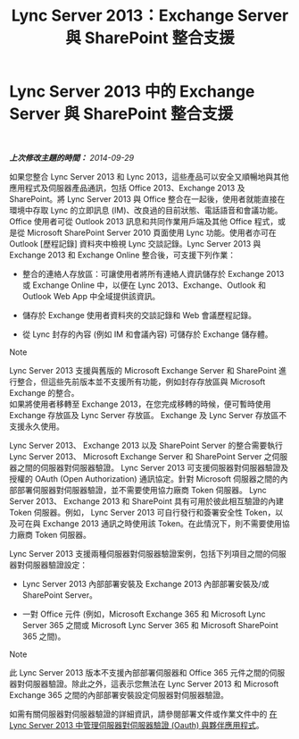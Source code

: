 ﻿---
title: Lync Server 2013：Exchange Server 與 SharePoint 整合支援
TOCTitle: Exchange Server 與 SharePoint 整合支援
ms:assetid: 72bf8aa5-55b1-4851-8a59-c96bf85d215a
ms:mtpsurl: https://technet.microsoft.com/zh-tw/library/JJ205005(v=OCS.15)
ms:contentKeyID: 49291298
ms.date: 08/10/2015
mtps_version: v=OCS.15
ms.translationtype: HT
---

# Lync Server 2013 中的 Exchange Server 與 SharePoint 整合支援

 

_**上次修改主題的時間：** 2014-09-29_

如果您整合 Lync Server 2013 和 Lync 2013，這些產品可以安全又順暢地與其他應用程式及伺服器產品通訊，包括 Office 2013、Exchange 2013 及 SharePoint。將 Lync Server 2013 與 Office 整合在一起後，使用者就能直接在環境中存取 Lync 的立即訊息 (IM)、改良過的目前狀態、電話語音和會議功能。Office 使用者可從 Outlook 2013 訊息和共同作業用戶端及其他 Office 程式，或是從 Microsoft SharePoint Server 2010 頁面使用 Lync 功能。使用者亦可在 Outlook \[歷程記錄\] 資料夾中檢視 Lync 交談記錄。Lync Server 2013 與 Exchange 2013 和 Exchange Online 整合後，可支援下列作業：

  - 整合的連絡人存放區：可讓使用者將所有連絡人資訊儲存於 Exchange 2013 或 Exchange Online 中，以便在 Lync 2013、Exchange、Outlook 和 Outlook Web App 中全域提供該資訊。

  - 儲存於 Exchange 使用者資料夾的交談記錄和 Web 會議歷程記錄。

  - 從 Lync 封存的內容 (例如 IM 和會議內容) 可儲存於 Exchange 儲存體。

> [!NOTE]
> Lync Server 2013 支援與舊版的 Microsoft Exchange Server 和 SharePoint 進行整合，但這些先前版本並不支援所有功能，例如封存存放區與 Microsoft Exchange 的整合。<br />
> 如果將使用者移轉至 Exchange 2013，在您完成移轉的時候，便可暫時使用 Exchange 存放區及 Lync Server 存放區。 Exchange 及 Lync Server 存放區不支援永久使用。


Lync Server 2013、 Exchange 2013 以及 SharePoint Server 的整合需要執行 Lync Server 2013、 Microsoft Exchange Server 和 SharePoint Server 之伺服器之間的伺服器對伺服器驗證。 Lync Server 2013 可支援伺服器對伺服器驗證及授權的 OAuth (Open Authorization) 通訊協定。針對 Microsoft 伺服器之間的內部部署伺服器對伺服器驗證，並不需要使用協力廠商 Token 伺服器。 Lync Server 2013、 Exchange 2013 和 SharePoint 具有可用於彼此相互驗證的內建 Token 伺服器。例如， Lync Server 2013 可自行發行和簽署安全性 Token，以及可在與 Exchange 2013 通訊之時使用該 Token。在此情況下，則不需要使用協力廠商 Token 伺服器。

Lync Server 2013 支援兩種伺服器對伺服器驗證案例，包括下列項目之間的伺服器對伺服器驗證設定：

  - Lync Server 2013 內部部署安裝及 Exchange 2013 內部部署安裝及/或 SharePoint Server。

  - 一對 Office 元件 (例如，Microsoft Exchange 365 和 Microsoft Lync Server 365 之間或 Microsoft Lync Server 365 和 Microsoft SharePoint 365 之間)。

> [!NOTE]  
> 此 Lync Server 2013 版本不支援內部部署伺服器和 Office 365 元件之間的伺服器對伺服器驗證。除此之外，這表示您無法在 Lync Server 2013 和 Microsoft Exchange 365 之間的內部部署安裝設定伺服器對伺服器驗證。



如需有關伺服器對伺服器驗證的詳細資訊，請參閱部署文件或作業文件中的 [在 Lync Server 2013 中管理伺服器對伺服器驗證 (Oauth) 與夥伴應用程式](lync-server-2013-managing-server-to-server-authentication-oauth-and-partner-applications.md)。

